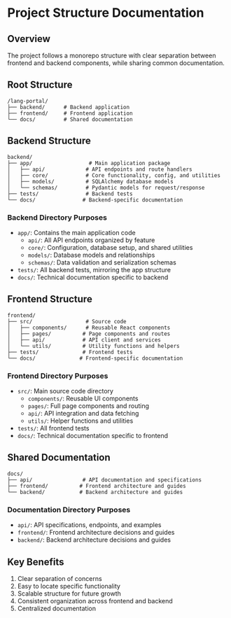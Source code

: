 # Project Structure Documentation

## Overview
The project follows a monorepo structure with clear separation between frontend and backend components, while sharing common documentation.

## Root Structure
```
/lang-portal/
├── backend/      # Backend application
├── frontend/     # Frontend application
└── docs/         # Shared documentation
```

## Backend Structure
```
backend/
├── app/                  # Main application package
│   ├── api/             # API endpoints and route handlers
│   ├── core/            # Core functionality, config, and utilities
│   ├── models/          # SQLAlchemy database models
│   └── schemas/         # Pydantic models for request/response
├── tests/               # Backend tests
└── docs/               # Backend-specific documentation
```

### Backend Directory Purposes
- `app/`: Contains the main application code
  - `api/`: All API endpoints organized by feature
  - `core/`: Configuration, database setup, and shared utilities
  - `models/`: Database models and relationships
  - `schemas/`: Data validation and serialization schemas
- `tests/`: All backend tests, mirroring the app structure
- `docs/`: Technical documentation specific to backend

## Frontend Structure
```
frontend/
├── src/                 # Source code
│   ├── components/      # Reusable React components
│   ├── pages/          # Page components and routes
│   ├── api/            # API client and services
│   └── utils/          # Utility functions and helpers
├── tests/              # Frontend tests
└── docs/              # Frontend-specific documentation
```

### Frontend Directory Purposes
- `src/`: Main source code directory
  - `components/`: Reusable UI components
  - `pages/`: Full page components and routing
  - `api/`: API integration and data fetching
  - `utils/`: Helper functions and utilities
- `tests/`: All frontend tests
- `docs/`: Technical documentation specific to frontend

## Shared Documentation
```
docs/
├── api/                # API documentation and specifications
├── frontend/          # Frontend architecture and guides
└── backend/           # Backend architecture and guides
```

### Documentation Directory Purposes
- `api/`: API specifications, endpoints, and examples
- `frontend/`: Frontend architecture decisions and guides
- `backend/`: Backend architecture decisions and guides

## Key Benefits
1. Clear separation of concerns
2. Easy to locate specific functionality
3. Scalable structure for future growth
4. Consistent organization across frontend and backend
5. Centralized documentation
